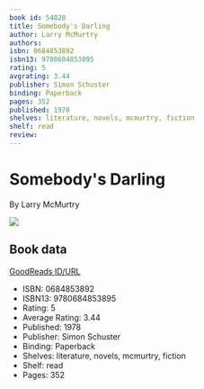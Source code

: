 ```yaml
---
book id: 54828
title: Somebody's Darling
author: Larry McMurtry
authors: 
isbn: 0684853892
isbn13: 9780684853895
rating: 5
avgrating: 3.44
publisher: Simon Schuster
binding: Paperback
pages: 352
published: 1978
shelves: literature, novels, mcmurtry, fiction
shelf: read
review: 
---
```


# Somebody's Darling

By Larry McMurtry

![](https://i.gr-assets.com/images/S/compressed.photo.goodreads.com/books/1418103925l/54828.jpg)

## Book data

[GoodReads ID/URL](https://www.goodreads.com/book/show/54828)

- ISBN: 0684853892
- ISBN13: 9780684853895
- Rating: 5
- Average Rating: 3.44
- Published: 1978
- Publisher: Simon Schuster
- Binding: Paperback
- Shelves: literature, novels, mcmurtry, fiction
- Shelf: read
- Pages: 352

